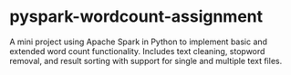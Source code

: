 # pyspark-wordcount-assignment
A mini project using Apache Spark in Python to implement basic and extended word count functionality. Includes text cleaning, stopword removal, and result sorting with support for single and multiple text files.
